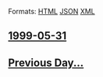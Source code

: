 
Formats: [HTML](1999/05/31/index.html)  [JSON](1999/05/31/index.json)  [XML](1999/05/31/index.xml)  

## [1999-05-31](/news/1999/05/31/index.md)

## [Previous Day...](/news/1999/05/30/index.md)

